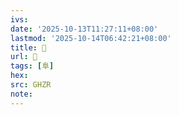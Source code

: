 ```yaml
---
ivs:
date: '2025-10-13T11:27:11+08:00'
lastmod: '2025-10-14T06:42:21+08:00'
title: 󰖃
url: 󰖃
tags: [阜]
hex: 
src: GHZR
note:
---
```

